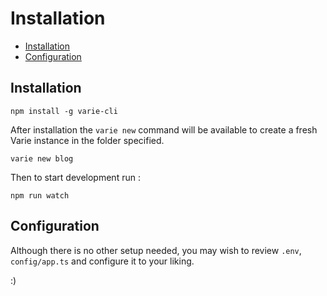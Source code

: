 # Installation

- [Installation](#installation)
- [Configuration](#configuration)

## Installation

`npm install -g varie-cli`

After installation the `varie new` command will be available to create a fresh Varie instance in the folder specified.

`varie new blog`

Then to start development run :

`npm run watch`

## Configuration

Although there is no other setup needed, you may wish to review `.env`, `config/app.ts` and configure it to your liking.

:)
